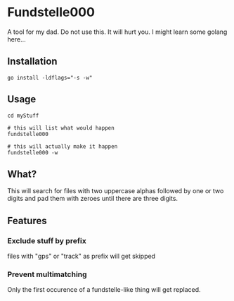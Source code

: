 # Fundstelle000

A tool for my dad.
Do not use this. It will hurt you.
I might learn some golang here...

## Installation

```[bash]
go install -ldflags="-s -w"
```

## Usage

```[bash]
cd myStuff

# this will list what would happen
fundstelle000

# this will actually make it happen
fundstelle000 -w
```

## What?

This will search for files with two uppercase alphas followed by one or two
digits and pad them with zeroes until there are three digits.

## Features

### Exclude stuff by prefix

files with "gps" or "track" as prefix will get skipped

### Prevent multimatching

Only the first occurence of a fundstelle-like thing will get replaced.
